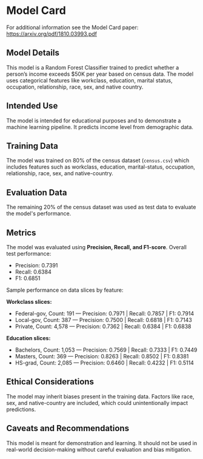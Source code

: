 # Model Card

For additional information see the Model Card paper: https://arxiv.org/pdf/1810.03993.pdf

## Model Details
This model is a Random Forest Classifier trained to predict whether a person’s income exceeds $50K per year based on census data. The model uses categorical features like workclass, education, marital status, occupation, relationship, race, sex, and native country.

## Intended Use
The model is intended for educational purposes and to demonstrate a machine learning pipeline. It predicts income level from demographic data.

## Training Data
The model was trained on 80% of the census dataset (`census.csv`) which includes features such as workclass, education, marital-status, occupation, relationship, race, sex, and native-country.

## Evaluation Data
The remaining 20% of the census dataset was used as test data to evaluate the model's performance.

## Metrics
The model was evaluated using **Precision, Recall, and F1-score**. Overall test performance:
- Precision: 0.7391
- Recall: 0.6384
- F1: 0.6851

Sample performance on data slices by feature:

**Workclass slices:**
- Federal-gov, Count: 191 — Precision: 0.7971 | Recall: 0.7857 | F1: 0.7914
- Local-gov, Count: 387 — Precision: 0.7500 | Recall: 0.6818 | F1: 0.7143
- Private, Count: 4,578 — Precision: 0.7362 | Recall: 0.6384 | F1: 0.6838

**Education slices:**
- Bachelors, Count: 1,053 — Precision: 0.7569 | Recall: 0.7333 | F1: 0.7449
- Masters, Count: 369 — Precision: 0.8263 | Recall: 0.8502 | F1: 0.8381
- HS-grad, Count: 2,085 — Precision: 0.6460 | Recall: 0.4232 | F1: 0.5114

## Ethical Considerations
The model may inherit biases present in the training data. Factors like race, sex, and native-country are included, which could unintentionally impact predictions.

## Caveats and Recommendations
This model is meant for demonstration and learning. It should not be used in real-world decision-making without careful evaluation and bias mitigation.
